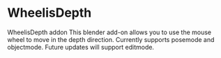 # WheelisDepth
WheelisDepth addon
This blender add-on allows you to use the mouse wheel to move in the depth direction.
Currently supports posemode and objectmode.
Future updates will support editmode.
